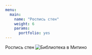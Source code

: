 ```yaml
---
menu:
  main:
    name: "Роспись стен"
    weight: 6
    params:
      portfolio: yes
---
```

Роспись стен
![Библиотека в Митино](SC09633.png)
